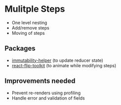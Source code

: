 # Mulitple Steps

- One level nesting
- Add/remove steps
- Moving of steps

## Packages

- [immutability-helper](https://github.com/kolodny/immutability-helper) (to update reducer state)
- [react-flip-toolkit](https://github.com/aholachek/react-flip-toolkit) (to animate while modifying steps)

## Improvements needed

- Prevent re-renders using profiling
- Handle error and validation of fields
